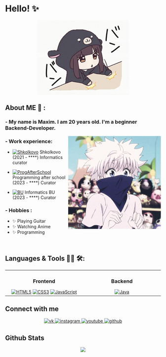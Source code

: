 # Hello! :sparkles: 

<div align="center">
<img hight="300" width="300" alt="GIF" align="center" src="https://github.com/general9k/general9k/blob/main/img/menhera-chan-chibi.gif?raw=true">
</div>


## About ME :rose: :

### - My name is Maxim. I am 20 years old. I'm a beginner Backend-Developer.

<img width="300" alt="GIF" align="right" src="https://github.com/general9k/general9k/blob/main/img/killua.gif?raw=true">

### - Work experience:

- <a href="https://2.shkolkovo.online/"><img width="15" src="https://github.com/general9k/readme/blob/main/img/share_link.png?raw=true" alt = "Shkolkovo"></a> Shkolkovo (2021 - ****) Informatics curator

- <a href="https://vk.com/proga_after_school_23"><img width="15" src="https://github.com/general9k/readme/blob/main/img/share_link.png?raw=true" alt = "ProgAfterSchool"></a> Programming after school (2023 - ****) Curator

- <a href="https://vk.com/inf_bu"><img width="15" src="https://github.com/general9k/readme/blob/main/img/share_link.png?raw=true" alt = "BU"></a> Informatics BU (2023 - ****) Curator


### - Hobbies : 

- ✨ Playing Guitar
- ✨ Watching Anime
- ✨ Programming


</br>


## Languages & Tools 👨‍💻 🛠:
<div align="center">
<table><tr><td valign="top" width="33%">

<h3 align="center"> Frontend </h3>
<div align="center">  
<a href="https://en.wikipedia.org/wiki/HTML5" target="_blank"><img src="https://profilinator.rishav.dev/skills-assets/html5-original-wordmark.svg" alt="HTML5" height="75" /></a>  
<a href="https://www.w3schools.com/css/" target="_blank"><img src="https://profilinator.rishav.dev/skills-assets/css3-original-wordmark.svg" alt="CSS3" height="75" /></a>  
<a href="https://www.javascript.com/" target="_blank"><img src="https://profilinator.rishav.dev/skills-assets/javascript-original.svg" alt="JavaScript" height="75" /></a>  
</div>

</td><td valign="top" width="33%">

<h3 align="center"> Backend </h3>
<div align="center">  
<a href="https://www.java.com/" target="_blank"><img src="https://profilinator.rishav.dev/skills-assets/java-original-wordmark.svg" alt="Java" height="75" /></a>  
</div>


</td></table>  

</div>


## Connect with me  
<div align="center">
<a href="https://vk.com/general_9k" target="_blank">
<img src=https://img.shields.io/badge/Вконтакте-%231E77B5.svg?&style=for-the-badge&logo=vk&logoColor=white alt=vk style="margin-bottom: 5px;" />
</a>  
</a>
<a href="https://instagram.com/general_9k" target="_blank">
<img src=https://img.shields.io/badge/instagram-%23000000.svg?&style=for-the-badge&logo=instagram&logoColor=white alt=instagram style="margin-bottom: 5px;" />
</a>
<a href="https://www.youtube.com/user/https://www.youtube.com/channel/UCIqLqoNVnQD6U3KJyFRvzbw" target="_blank">
<img src=https://img.shields.io/badge/youtube-%23EE4831.svg?&style=for-the-badge&logo=youtube&logoColor=white alt=youtube style="margin-bottom: 5px;" />
</a>
<a href="https://github.com/general9k" target="_blank">
<img src=https://img.shields.io/badge/github-%2324292e.svg?&style=for-the-badge&logo=github&logoColor=white alt=github style="margin-bottom: 5px;" />
</a>  
</div>  
  
## Github Stats

<p align="center" >  
  <a href="https://github.com/general9k"> 
<img  src="https://github-readme-stats.vercel.app/api?username=general9k&&show_icons=true&theme=white"/>
  </a>
  </p>

